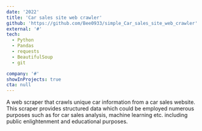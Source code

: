 ```yaml
---
date: '2022'
title: 'Car sales site web crawler'
github: 'https://github.com/Bee0933/simple_Car_sales_site_web_crawler'
external: '#'
tech:
  - Python
  - Pandas
  - requests
  - BeautifulSoup
  - git

company: '#'
showInProjects: true
cta: null
---
```


A web scraper that crawls unique car information from a car sales website.
This scraper provides structured data which could be employed numerous purposes such as for car sales analysis, machine learning etc. including public enlightenment and educational purposes.
